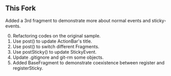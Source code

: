 This Fork
---------

Added a 3rd fragment to demonstrate more about normal events and sticky-events. 

0. Refactoring codes on the original sample.
1. Use post() to update ActionBar's title.
2. Use post() to switch different Fragments.
3. Use postSticky() to update StickyEvent.
4. Update .gitignore and git-rm some objects.
5. Added BaseFragment to demonstrate coexistence between register and registerSticky.